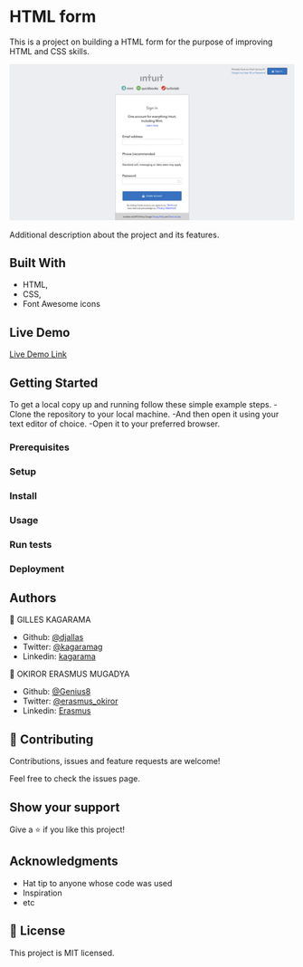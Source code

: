 # HTML form

This is a project on building a HTML form for the purpose of improving HTML and CSS skills.

![screenshot](./images/screenshot.png)

Additional description about the project and its features.

## Built With

- HTML,
- CSS,
- Font Awesome icons

## Live Demo

[Live Demo Link](https://raw.githack.com/djallas/gi-eras-mint-form/develop/index.html)


## Getting Started

To get a local copy up and running follow these simple example steps.
-Clone the repository to your local machine.
-And then open it using your text editor of choice.
-Open it to your preferred browser.

### Prerequisites

### Setup

### Install

### Usage

### Run tests

### Deployment



## Authors

👤 GILLES KAGARAMA

- Github: [@djallas](https://github.com/djallas)
- Twitter: [@kagaramag](https://twitter.com/kagaramag)
- Linkedin: [kagarama](https://www.linkedin.com/in/kagarama/)

👤 OKIROR ERASMUS MUGADYA

- Github: [@Genius8](https://github.com/Genius8)
- Twitter: [@erasmus_okiror](https://twitter.com/erasmus_okiror)
- Linkedin: [Erasmus](https://www.linkedin.com/in/erasmus-okiror-126363130/)

## 🤝 Contributing

Contributions, issues and feature requests are welcome!

Feel free to check the issues page.

## Show your support

Give a ⭐️ if you like this project!

## Acknowledgments

- Hat tip to anyone whose code was used
- Inspiration
- etc

## 📝 License

This project is MIT licensed.
